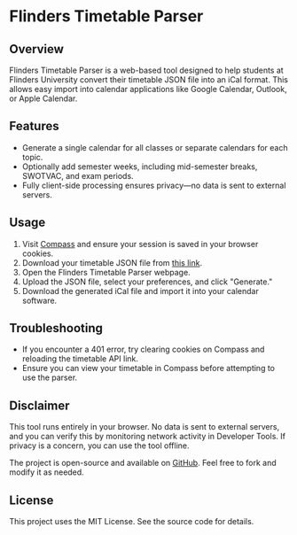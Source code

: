 # Flinders Timetable Parser

## Overview
Flinders Timetable Parser is a web-based tool designed to help students at Flinders University convert their timetable JSON file into an iCal format. This allows easy import into calendar applications like Google Calendar, Outlook, or Apple Calendar.

## Features
- Generate a single calendar for all classes or separate calendars for each topic.
- Optionally add semester weeks, including mid-semester breaks, SWOTVAC, and exam periods.
- Fully client-side processing ensures privacy—no data is sent to external servers.

## Usage
1. Visit [Compass](https://students.flinders.edu.au/compass) and ensure your session is saved in your browser cookies.
2. Download your timetable JSON file from [this link](https://students.flinders.edu.au/flinders-services/student-portal/timetable.json).
3. Open the Flinders Timetable Parser webpage.
4. Upload the JSON file, select your preferences, and click "Generate."
5. Download the generated iCal file and import it into your calendar software.

## Troubleshooting
- If you encounter a 401 error, try clearing cookies on Compass and reloading the timetable API link.
- Ensure you can view your timetable in Compass before attempting to use the parser.

## Disclaimer
This tool runs entirely in your browser. No data is sent to external servers, and you can verify this by monitoring network activity in Developer Tools. If privacy is a concern, you can use the tool offline.

The project is open-source and available on [GitHub](https://github.com/Terpity/FlindersTimetableParser). Feel free to fork and modify it as needed.

## License
This project uses the MIT License. See the source code for details.

